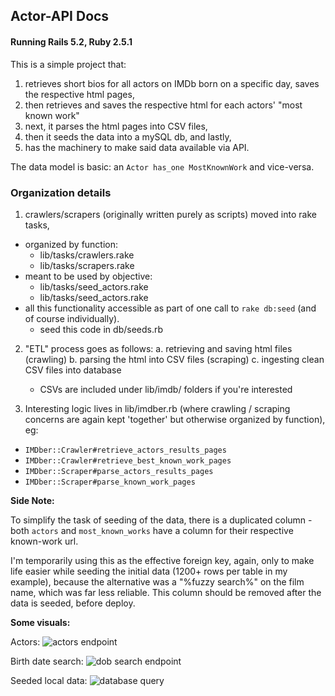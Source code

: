 ## Actor-API Docs
#### Running Rails 5.2, Ruby 2.5.1

This is a simple project that:

1. retrieves short bios for all actors on IMDb born on a specific day, saves the respective html pages,
2. then retrieves and saves the respective html for each actors' "most known work"
3. next, it parses the html pages into CSV files,
4. then it seeds the data into a mySQL db, and lastly,
5. has the machinery to make said data available via API.

The data model is basic: an `Actor has_one MostKnownWork` and vice-versa.

### Organization details

1. crawlers/scrapers (originally written purely as scripts) moved into rake tasks,
  - organized by function:
    - lib/tasks/crawlers.rake
    - lib/tasks/scrapers.rake
  - meant to be used by objective:
    - lib/tasks/seed_actors.rake    
    - lib/tasks/seed_actors.rake
  - all this functionality accessible as part of one call to `rake db:seed` (and of course individually).
    - seed this code in db/seeds.rb

2. "ETL" process goes as follows:
a. retrieving and saving html files (crawling)
b. parsing the html into CSV files (scraping)
c. ingesting clean CSV files into database
    - CSVs are included under lib/imdb/ folders if you're interested

3. Interesting logic lives in lib/imdber.rb (where crawling / scraping concerns are again kept 'together' but otherwise organized by function), eg:
- `IMDber::Crawler#retrieve_actors_results_pages`
- `IMDber::Crawler#retrieve_best_known_work_pages`
- `IMDber::Scraper#parse_actors_results_pages`
- `IMDber::Scraper#parse_known_work_pages`

**Side Note:**

To simplify the task of seeding of the data, there is a duplicated column - both `actors` and `most_known_works` have a column for their respective known-work url.

I'm temporarily using this as the effective foreign key, again, only to make life easier while seeding the initial data (1200+ rows per table in my example), because the alternative was a "%fuzzy search%" on the film name, which was far less reliable. This column should be removed after the data is seeded, before deploy.

**Some visuals:**

Actors:
![actors endpoint](https://screencast.com/t/4RX2Zf5Iwp)

Birth date search:
![dob search endpoint](https://screencast.com/t/od5fhtsL)

Seeded local data:
![database query](https://screencast.com/t/HU9so4DaQa)

